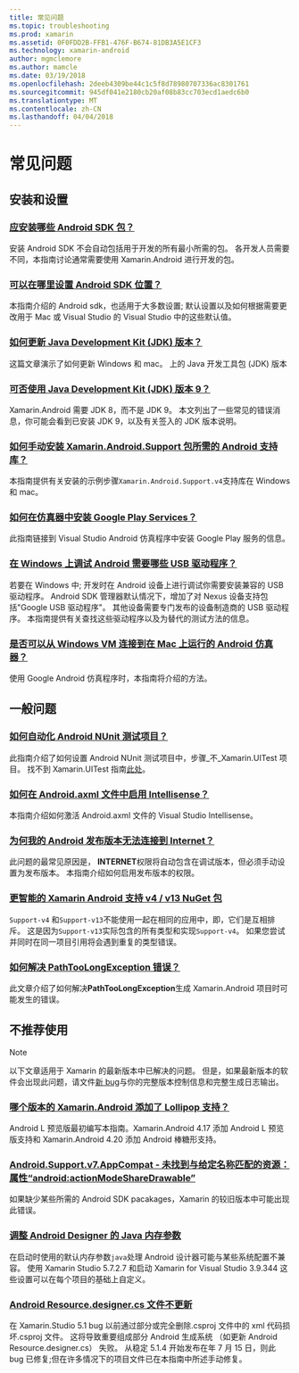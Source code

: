 ```yaml
---
title: 常见问题
ms.topic: troubleshooting
ms.prod: xamarin
ms.assetid: 0F0FDD2B-FFB1-476F-B674-81DB3A5E1CF3
ms.technology: xamarin-android
author: mgmclemore
ms.author: mamcle
ms.date: 03/19/2018
ms.openlocfilehash: 2deeb4309be44c1c5f8d78980707336ac8301761
ms.sourcegitcommit: 945df041e2180cb20af08b83cc703ecd1aedc6b0
ms.translationtype: MT
ms.contentlocale: zh-CN
ms.lasthandoff: 04/04/2018
---
```

# <a name="frequently-asked-questions"></a>常见问题

## <a name="installation--setup"></a>安装和设置

### <a name="which-android-sdk-packages-should-i-installinstall-android-sdk-packagesmd"></a>[应安装哪些 Android SDK 包？](install-android-sdk-packages.md)

安装 Android SDK 不会自动包括用于开发的所有最小所需的包。 各开发人员需要不同，本指南讨论通常需要使用 Xamarin.Android 进行开发的包。

### <a name="where-can-i-set-my-android-sdk-locationsandroid-sdk-locationmd"></a>[可以在哪里设置 Android SDK 位置？](android-sdk-location.md)

本指南介绍的 Android sdk，也适用于大多数设置; 默认设置以及如何根据需要更改用于 Mac 或 Visual Studio 的 Visual Studio 中的这些默认值。

### <a name="how-do-i-update-the-java-development-kit-jdk-versionupdate-jdkmd"></a>[如何更新 Java Development Kit (JDK) 版本？](update-jdk.md)

这篇文章演示了如何更新 Windows 和 mac。 上的 Java 开发工具包 (JDK) 版本

### <a name="can-i-use-java-development-kit-jdk-version-9jdk9-errorsmd"></a>[可否使用 Java Development Kit (JDK) 版本 9？](jdk9-errors.md)

Xamarin.Android 需要 JDK 8，而不是 JDK 9。 本文列出了一些常见的错误消息，你可能会看到已安装 JDK 9，以及有关签入的 JDK 版本说明。


### <a name="how-can-i-manually-install-the-android-support-libraries-required-by-the-xamarinandroidsupport-packagesinstall-android-support-librarymd"></a>[如何手动安装 Xamarin.Android.Support 包所需的 Android 支持库？](install-android-support-library.md)

本指南提供有关安装的示例步骤`Xamarin.Android.Support.v4`支持库在 Windows 和 mac。

### <a name="how-do-i-install-google-play-services-in-an-emulatorinstall-gpsmd"></a>[如何在仿真器中安装 Google Play Services？](install-gps.md)

此指南链接到 Visual Studio Android 仿真程序中安装 Google Play 服务的信息。

### <a name="what-usb-drivers-do-i-need-to-debug-android-on-windowsandroid-drivers-debug-windowsmd"></a>[在 Windows 上调试 Android 需要哪些 USB 驱动程序？](android-drivers-debug-windows.md)

若要在 Windows 中; 开发时在 Android 设备上进行调试你需要安装兼容的 USB 驱动程序。 Android SDK 管理器默认情况下，增加了对 Nexus 设备支持包括"Google USB 驱动程序"。
其他设备需要专门发布的设备制造商的 USB 驱动程序。 本指南提供有关查找这些驱动程序以及为替代的测试方法的信息。

### <a name="is-it-possible-to-connect-to-android-emulators-running-on-a-mac-from-a-windows-vmconnect-android-emulator-mac-windowsmd"></a>[是否可以从 Windows VM 连接到在 Mac 上运行的 Android 仿真器？](connect-android-emulator-mac-windows.md)

使用 Google Android 仿真程序时，本指南将介绍的方法。

## <a name="general-questions"></a>一般问题

### <a name="how-do-i-automate-an-android-nunit-test-projectautomate-android-nunit-testmd"></a>[如何自动化 Android NUnit 测试项目？](automate-android-nunit-test.md)

此指南介绍了如何设置 Android NUnit 测试项目中，步骤_不_Xamarin.UITest 项目。 找不到 Xamarin.UITest 指南[此处](https://docs.microsoft.com/appcenter/test-cloud/preparing-for-upload/uitest)。

### <a name="how-do-i-enable-intellisense-in-android-axml-filesenable-axml-intellisensemd"></a>[如何在 Android.axml 文件中启用 Intellisense？](enable-axml-intellisense.md)

本指南介绍如何激活 Android.axml 文件的 Visual Studio Intellisense。

### <a name="why-cant-my-android-release-build-connect-to-the-internetandroid-internetmd"></a>[为何我的 Android 发布版本无法连接到 Internet？](android-internet.md)

此问题的最常见原因是， **INTERNET**权限将自动包含在调试版本，但必须手动设置为发布版本。 本指南介绍如何启用发布版本的权限。

### <a name="smarter-xamarin-android-support-v4--v13-nuget-packagesandroid-support-v4v13-librariesmd"></a>[更智能的 Xamarin Android 支持 v4 / v13 NuGet 包](android-support-v4v13-libraries.md)

`Support-v4` 和`Support-v13`不能使用一起在相同的应用中，即，它们是互相排斥。 这是因为`Support-v13`实际包含的所有类型和实现`Support-v4`。 如果您尝试并同时在同一项目引用将会遇到重复的类型错误。

### <a name="how-do-i-resolve-a-pathtoolongexception-errorpath-too-long-exceptionmd"></a>[如何解决 PathTooLongException 错误？](path-too-long-exception.md)

此文章介绍了如何解决**PathTooLongException**生成 Xamarin.Android 项目时可能发生的错误。



## <a name="deprecated"></a>不推荐使用

> [!NOTE]
> 以下文章适用于 Xamarin 的最新版本中已解决的问题。 但是，如果最新版本的软件会出现此问题，请文件[新 bug](~/cross-platform/troubleshooting/questions/howto-file-bug.md)与你的完整版本控制信息和完整生成日志输出。

### <a name="what-version-of-xamarinandroid-added-lollipop-supportxa-lollipopmd"></a>[哪个版本的 Xamarin.Android 添加了 Lollipop 支持？](xa-lollipop.md)

Android L 预览版最初编写本指南。Xamarin.Android 4.17 添加 Android L 预览版支持和 Xamarin.Android 4.20 添加 Android 棒糖形支持。

### <a name="androidsupportv7appcompat---no-resource-found-that-matches-the-given-name-attr-androidactionmodesharedrawablemissing-action-mode-share-drawablemd"></a>[Android.Support.v7.AppCompat - 未找到与给定名称匹配的资源：属性“android:actionModeShareDrawable”](missing-action-mode-share-drawable.md)

如果缺少某些所需的 Android SDK pacakages，Xamarin 的较旧版本中可能出现此错误。

### <a name="adjusting-java-memory-parameters-for-the-android-designerandroid-designer-java-memorymd"></a>[调整 Android Designer 的 Java 内存参数](android-designer-java-memory.md)

在启动时使用的默认内存参数`java`处理 Android 设计器可能与某些系统配置不兼容。 使用 Xamarin Studio 5.7.2.7 和启动 Xamarin for Visual Studio 3.9.344 这些设置可以在每个项目的基础上自定义。

### <a name="my-android-resourcedesignercs-file-will-not-updateresource-designer-wont-updatemd"></a>[Android Resource.designer.cs 文件不更新](resource-designer-wont-update.md)

在 Xamarin.Studio 5.1 bug 以前通过部分或完全删除.csproj 文件中的 xml 代码损坏.csproj 文件。 这将导致重要组成部分 Android 生成系统 （如更新 Android Resource.designer.cs） 失败。 从稳定 5.1.4 开始发布在年 7 月 15 日，则此 bug 已修复;但在许多情况下的项目文件已在本指南中所述手动修复。




